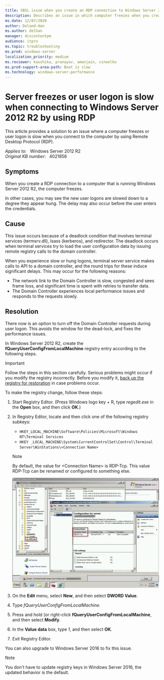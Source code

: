 ```yaml
---
title: SBSL issue when you create an RDP connection to Windows Server 2012 R2
description: Describes an issue in which computer freezes when you create an RDP connection to Windows Server 2012 R2.
ms.date: 12/07/2020
author: Deland-Han
ms.author: delhan 
manager: dcscontentpm
audience: itpro
ms.topic: troubleshooting
ms.prod: windows-server
localization_priority: medium
ms.reviewer: kaushika, pranayav, amanjain, vineelko
ms.prod-support-area-path: Boot is slow
ms.technology: windows-server-performance
---
```

# Server freezes or user logon is slow when connecting to Windows Server 2012 R2 by using RDP

This article provides a solution to an issue where a computer freezes or user logon is slow when you connect to the computer by using Remote Desktop Protocol (RDP).

_Applies to:_ &nbsp; Windows Server 2012 R2  
_Original KB number:_ &nbsp; 4021856

## Symptoms

When you create a RDP connection to a computer that is running Windows Server 2012 R2, the computer freezes.

In other cases, you may see the new user logons are slowed down to a degree they appear hung. The delay may also occur before the user enters the credentials.

## Cause

This issue occurs because of a deadlock condition that involves terminal services (termsrv.dll), lsass (kerberos), and redirector. The deadlock occurs when terminal services try to load the user configuration data by issuing remote registry calls to the domain controller.

When you experience slow or hung logons, terminal server service makes calls to API to a domain controller, and the round trips for these induce significant delays. This may occur for the following reasons:

- The network link to the Domain Controller is slow, congested and sees frame loss, and significant time is spent with retries to transfer data.
- The Domain Controller experiences local performance issues and responds to the requests slowly.

## Resolution

There now is an option to turn off the Domain Controller requests during user logon. This avoids the window for the dead-lock, and fixes the performance issues.

In Windows Server 2012 R2, create the **fQueryUserConfigFromLocalMachine** registry entry according to the following steps.

> [!IMPORTANT]
> Follow the steps in this section carefully. Serious problems might occur if you modify the registry incorrectly. Before you modify it, [back up the registry for restoration](https://support.microsoft.com/help/322756) in case problems occur.

To make the registry change, follow these steps:

1. Start Registry Editor. (Press Windows logo key + R, type *regedit.exe* in the **Open** box, and then click **OK**.)
2. In Registry Editor, locate and then click one of the following registry subkeys:

    - `HKEY_LOCAL_MACHINE\Software\Policies\Microsoft\Windows NT\Terminal Services`
    - `HKEY _LOCAL_MACHINE\System\CurrentControlSet\Control\Terminal Server\WinStations\<Connection Name>`

    > [!NOTE]
    > By default, the value for \<Connection Name> is RDP-Tcp. This value RDP-Tcp can be renamed or configured to something else.

    ![Screenshot of configuring RDP-Tcp](./media/sbsl-issue-create-rdp-connection-to-computer/configure-rdp-tcp-connection.jpg)

3. On the **Edit** menu, select **New**, and then select **DWORD Value**.
4. Type *fQueryUserConfigFromLocalMachine*.
5. Press and hold (or right-click **fQueryUserConfigFromLocalMachine**, and then select **Modify**.
6. In the **Value data** box, type *1*, and then select **OK**.
7. Exit Registry Editor.

You can also upgrade to Windows Server 2016 to fix this issue.

> [!NOTE]
> You don't have to update registry keys in Windows Server 2016, the updated behavior is the default.
